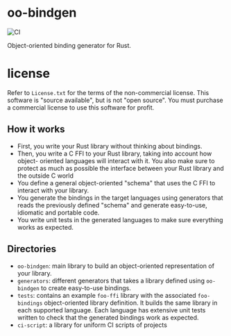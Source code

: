 # oo-bindgen

![CI](https://github.com/stepfunc/oo_bindgen/workflows/CI/badge.svg)

Object-oriented binding generator for Rust.

# license 

Refer to `License.txt` for the terms of the non-commercial license.  This software is "source available", 
but is not "open source". You must purchase a commercial license to use this software for profit.

## How it works

- First, you write your Rust library without thinking about bindings.
- Then, you write a C FFI to your Rust library, taking into account how object-
  oriented languages will interact with it. You also make sure to protect as
  much as possible the interface between your Rust library and the outside C
  world
- You define a general object-oriented "schema" that uses the C FFI to interact
  with your library.
- You generate the bindings in the target languages using generators that reads
  the previously defined "schema" and generate easy-to-use, idiomatic and
  portable code.
- You write unit tests in the generated languages to make sure everything works
  as expected.

## Directories

- `oo-bindgen`: main library to build an object-oriented representation of your
  library.
- `generators`: different generators that takes a library defined using
  `oo-bindgen` to create easy-to-use bindings.
- `tests`: contains an example `foo-ffi` library with the associated
  `foo-bindings` object-oriented library definition. It builds the same library
  in each supported language. Each language has extensive unit tests written to
  check that the generated bindings work as expected.
- `ci-script`: a library for uniform CI scripts of projects
